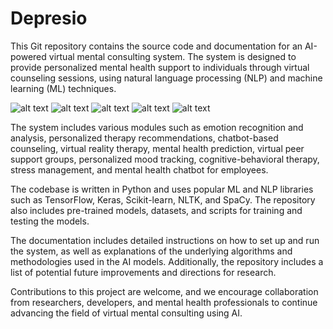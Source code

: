 # Depresio

This Git repository contains the source code and documentation for an AI-powered virtual mental consulting system. The system is designed to provide personalized mental health support to individuals through virtual counseling sessions, using natural language processing (NLP) and machine learning (ML) techniques.

![alt text](https://raw.githubusercontent.com/tharoosha/Depresio/main/frontend/src/images/WhatsApp%20Image%202023-10-27%20at%2011.02.18%20AM.jpeg)
![alt text](https://raw.githubusercontent.com/tharoosha/Depresio/main/frontend/src/images/WhatsApp%20Image%202023-10-27%20at%2011.03.43%20AM.jpeg)
![alt text](https://raw.githubusercontent.com/tharoosha/Depresio/main/frontend/src/images/WhatsApp%20Image%202023-10-27%20at%2011.05.16%20AM.jpeg)
![alt text](https://raw.githubusercontent.com/tharoosha/Depresio/main/frontend/src/images/Screenshot%202023-10-29%20at%205.23.49%E2%80%AFPM.png)
![alt text](https://raw.githubusercontent.com/tharoosha/Depresio/main/frontend/src/images/Screenshot%202023-10-29%20at%205.23.38%E2%80%AFPM.png)

The system includes various modules such as emotion recognition and analysis, personalized therapy recommendations, chatbot-based counseling, virtual reality therapy, mental health prediction, virtual peer support groups, personalized mood tracking, cognitive-behavioral therapy, stress management, and mental health chatbot for employees.

The codebase is written in Python and uses popular ML and NLP libraries such as TensorFlow, Keras, Scikit-learn, NLTK, and SpaCy. The repository also includes pre-trained models, datasets, and scripts for training and testing the models.

The documentation includes detailed instructions on how to set up and run the system, as well as explanations of the underlying algorithms and methodologies used in the AI models. Additionally, the repository includes a list of potential future improvements and directions for research.

Contributions to this project are welcome, and we encourage collaboration from researchers, developers, and mental health professionals to continue advancing the field of virtual mental consulting using AI.
